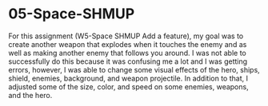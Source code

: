 # 05-Space-SHMUP
 
For this assignment (W5-Space SHMUP Add a feature), my goal was to create another weapon that explodes when it touches the enemy and as well as making another enemy that follows you around. I was not able to successfully do this because it was confusing me a lot and I was getting errors, however, I was able to change some visual effects of the hero, ships, shield, enemies, background, and weapon projectile. In addition to that, I adjusted some of the size, color, and speed on some enemies, weapons, and the hero. 

